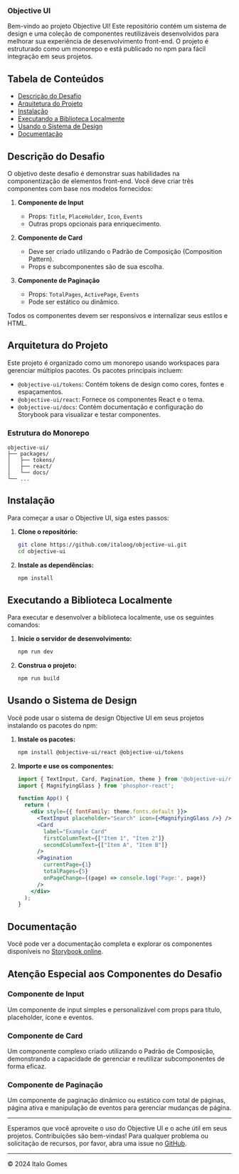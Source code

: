 ### Objective UI

Bem-vindo ao projeto Objective UI! Este repositório contém um sistema de design e uma coleção de componentes reutilizáveis desenvolvidos para melhorar sua experiência de desenvolvimento front-end. O projeto é estruturado como um monorepo e está publicado no npm para fácil integração em seus projetos.

## Tabela de Conteúdos

- [Descrição do Desafio](#descrição-do-desafio)
- [Arquitetura do Projeto](#arquitetura-do-projeto)
- [Instalação](#instalação)
- [Executando a Biblioteca Localmente](#executando-a-biblioteca-localmente)
- [Usando o Sistema de Design](#usando-o-sistema-de-design)
- [Documentação](#documentação)

## Descrição do Desafio

O objetivo deste desafio é demonstrar suas habilidades na componentização de elementos front-end. Você deve criar três componentes com base nos modelos fornecidos:

1. **Componente de Input**
   - Props: `Title`, `PlaceHolder`, `Icon`, `Events`
   - Outras props opcionais para enriquecimento.

2. **Componente de Card**
   - Deve ser criado utilizando o Padrão de Composição (Composition Pattern).
   - Props e subcomponentes são de sua escolha.

3. **Componente de Paginação**
   - Props: `TotalPages`, `ActivePage`, `Events`
   - Pode ser estático ou dinâmico.

Todos os componentes devem ser responsivos e internalizar seus estilos e HTML.

## Arquitetura do Projeto

Este projeto é organizado como um monorepo usando workspaces para gerenciar múltiplos pacotes. Os pacotes principais incluem:

- `@objective-ui/tokens`: Contém tokens de design como cores, fontes e espaçamentos.
- `@objective-ui/react`: Fornece os componentes React e o tema.
- `@objective-ui/docs`: Contém documentação e configuração do Storybook para visualizar e testar componentes.

### Estrutura do Monorepo

```
objective-ui/
├── packages/
│   ├── tokens/
│   ├── react/
│   └── docs/
└── ...
```

## Instalação

Para começar a usar o Objective UI, siga estes passos:

1. **Clone o repositório:**
   ```sh
   git clone https://github.com/italoog/objective-ui.git
   cd objective-ui
   ```

2. **Instale as dependências:**
   ```sh
   npm install
   ```

## Executando a Biblioteca Localmente

Para executar e desenvolver a biblioteca localmente, use os seguintes comandos:

1. **Inicie o servidor de desenvolvimento:**
   ```sh
   npm run dev
   ```

2. **Construa o projeto:**
   ```sh
   npm run build
   ```

## Usando o Sistema de Design

Você pode usar o sistema de design Objective UI em seus projetos instalando os pacotes do npm:

1. **Instale os pacotes:**
   ```sh
   npm install @objective-ui/react @objective-ui/tokens
   ```

2. **Importe e use os componentes:**
   ```jsx
   import { TextInput, Card, Pagination, theme } from '@objective-ui/react';
   import { MagnifyingGlass } from 'phosphor-react';

   function App() {
     return (
       <div style={{ fontFamily: theme.fonts.default }}>
         <TextInput placeholder="Search" icon={<MagnifyingGlass />} />
         <Card 
           label="Example Card" 
           firstColumnText={["Item 1", "Item 2"]} 
           secondColumnText={["Item A", "Item B"]} 
         />
         <Pagination 
           currentPage={1} 
           totalPages={5} 
           onPageChange={(page) => console.log('Page:', page)} 
         />
       </div>
     );
   }
   ```

## Documentação

Você pode ver a documentação completa e explorar os componentes disponíveis no [Storybook online](https://italoog.github.io/objective-ui/).

## Atenção Especial aos Componentes do Desafio

### Componente de Input
Um componente de input simples e personalizável com props para título, placeholder, ícone e eventos.

### Componente de Card
Um componente complexo criado utilizando o Padrão de Composição, demonstrando a capacidade de gerenciar e reutilizar subcomponentes de forma eficaz.

### Componente de Paginação
Um componente de paginação dinâmico ou estático com total de páginas, página ativa e manipulação de eventos para gerenciar mudanças de página.

---

Esperamos que você aproveite o uso do Objective UI e o ache útil em seus projetos. Contribuições são bem-vindas! Para qualquer problema ou solicitação de recursos, por favor, abra uma issue no [GitHub](https://github.com/italoog/objective-ui).

---

© 2024 Italo Gomes
